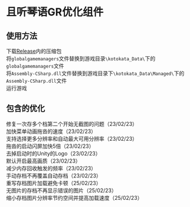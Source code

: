 # 且听琴语GR优化组件

## 使用方法
下载[Release](https://github.com/GlacierLab/GrobdaRemixOptimize/releases)内的压缩包  
将`globalgamemanagers`文件替换到游戏目录`\kotokata_Data\`下的`globalgamemanagers`文件  
将`Assembly-CSharp.dll`文件替换到游戏目录下`\kotokata_Data\Managed\`下的`Assembly-CSharp.dll`文件  
运行游戏

## 包含的优化
修复一次存多个档第二个开始无截图的问题（23/02/23）  
加快菜单动画拖沓的速度（23/02/23）  
支持选择更多分辨率和自动最大可用分辨率（23/02/23）  
拖沓的启动闪屏加快5倍（23/02/23）  
去掉启动时的Unity的Logo（23/02/23）  
默认开启最高画质（23/02/23）  
减少内存回收触发的频率（23/02/23）  
手动存档不再覆盖自动存档（23/02/23）  
重写存档图片加载避免卡顿（25/02/23）  
无图片的存档不再显示错误的图片（25/02/23）  
缩小存档图片分辨率节约空间并提高加载速度（25/02/23）  